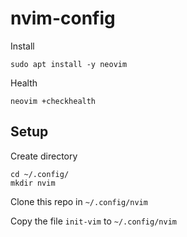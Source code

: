 # nvim-config

Install

```shell
sudo apt install -y neovim
```

Health

```
neovim +checkhealth
```

## Setup

Create directory

```
cd ~/.config/
mkdir nvim
```

Clone this repo in `~/.config/nvim`

Copy the file `init-vim` to `~/.config/nvim`
